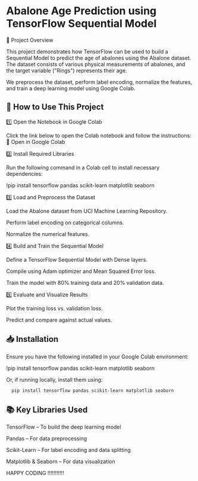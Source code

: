 
# Abalone Age Prediction using TensorFlow Sequential Model

📌 Project Overview

This project demonstrates how TensorFlow can be used to build a Sequential Model to predict the age of abalones using the Abalone dataset. The dataset consists of various physical measurements of abalones, and the target variable ("Rings") represents their age.

We preprocess the dataset, perform label encoding, normalize the features, and train a deep learning model using Google Colab.


## 🚀 How to Use This Project

1️⃣ Open the Notebook in Google Colab

Click the link below to open the Colab notebook and follow the instructions: 📂 Open in Google Colab

2️⃣ Install Required Libraries

Run the following command in a Colab cell to install necessary dependencies:

!pip install tensorflow pandas scikit-learn matplotlib seaborn

3️⃣ Load and Preprocess the Dataset

Load the Abalone dataset from UCI Machine Learning Repository.

Perform label encoding on categorical columns.

Normalize the numerical features.

4️⃣ Build and Train the Sequential Model

Define a TensorFlow Sequential Model with Dense layers.

Compile using Adam optimizer and Mean Squared Error loss.

Train the model with 80% training data and 20% validation data.

5️⃣ Evaluate and Visualize Results

Plot the training loss vs. validation loss.

Predict and compare against actual values.

## 📥 Installation

Ensure you have the following installed in your Google Colab environment:

!pip install tensorflow pandas scikit-learn matplotlib seaborn

Or, if running locally, install them using:

```bash
  pip install tensorflow pandas scikit-learn matplotlib seaborn
```


## 📚 Key Libraries Used

TensorFlow – To build the deep learning model

Pandas – For data preprocessing

Scikit-Learn – For label encoding and data splitting

Matplotlib & Seaborn – For data visualization

HAPPY CODING !!!!!!!!!!!